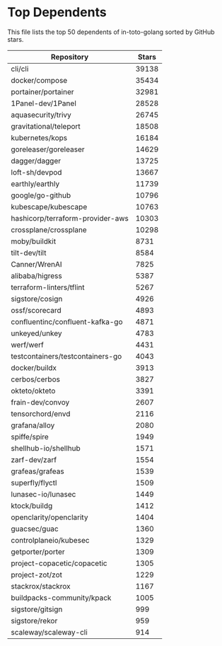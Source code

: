 
# Top Dependents

This file lists the top 50 dependents of in-toto-golang sorted by GitHub stars.

| Repository | Stars |
|------------|-------|
| cli/cli | 39138 |
| docker/compose | 35434 |
| portainer/portainer | 32981 |
| 1Panel-dev/1Panel | 28528 |
| aquasecurity/trivy | 26745 |
| gravitational/teleport | 18508 |
| kubernetes/kops | 16184 |
| goreleaser/goreleaser | 14629 |
| dagger/dagger | 13725 |
| loft-sh/devpod | 13667 |
| earthly/earthly | 11739 |
| google/go-github | 10796 |
| kubescape/kubescape | 10763 |
| hashicorp/terraform-provider-aws | 10303 |
| crossplane/crossplane | 10298 |
| moby/buildkit | 8731 |
| tilt-dev/tilt | 8584 |
| Canner/WrenAI | 7825 |
| alibaba/higress | 5387 |
| terraform-linters/tflint | 5267 |
| sigstore/cosign | 4926 |
| ossf/scorecard | 4893 |
| confluentinc/confluent-kafka-go | 4871 |
| unkeyed/unkey | 4783 |
| werf/werf | 4431 |
| testcontainers/testcontainers-go | 4043 |
| docker/buildx | 3913 |
| cerbos/cerbos | 3827 |
| okteto/okteto | 3391 |
| frain-dev/convoy | 2607 |
| tensorchord/envd | 2116 |
| grafana/alloy | 2080 |
| spiffe/spire | 1949 |
| shellhub-io/shellhub | 1571 |
| zarf-dev/zarf | 1554 |
| grafeas/grafeas | 1539 |
| superfly/flyctl | 1509 |
| lunasec-io/lunasec | 1449 |
| ktock/buildg | 1412 |
| openclarity/openclarity | 1404 |
| guacsec/guac | 1360 |
| controlplaneio/kubesec | 1329 |
| getporter/porter | 1309 |
| project-copacetic/copacetic | 1305 |
| project-zot/zot | 1229 |
| stackrox/stackrox | 1167 |
| buildpacks-community/kpack | 1005 |
| sigstore/gitsign | 999 |
| sigstore/rekor | 959 |
| scaleway/scaleway-cli | 914 |
